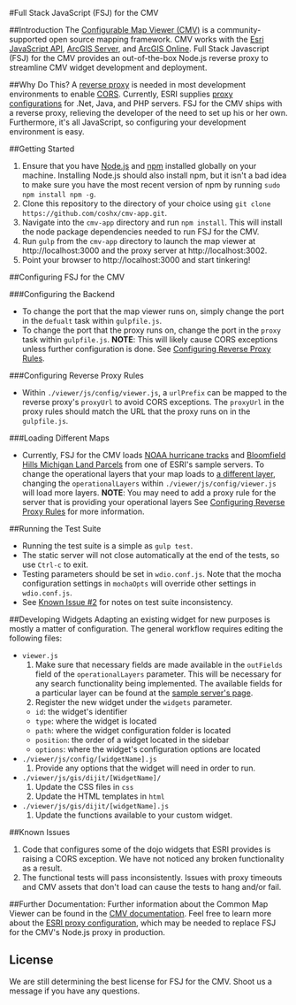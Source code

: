 #Full Stack JavaScript (FSJ) for the CMV

##Introduction
The [Configurable Map Viewer (CMV)](http://cmv.io/) is a community-supported open source mapping framework. CMV works with the [Esri JavaScript API](http://docs.cmv.io/en/latest/developers.arcgis.com/javascript/jsapi/), [ArcGIS Server](http://www.esri.com/software/arcgis/arcgisserver), and [ArcGIS Online](https://arcgis.com/). Full Stack Javascript (FSJ) for the CMV provides an out-of-the-box Node.js reverse proxy to streamline CMV widget development and deployment.

##Why Do This?
A [reverse proxy](https://developers.arcgis.com/javascript/jshelp/ags_proxy.html) is needed in most development environments to enable [CORS](https://developers.arcgis.com/javascript/jssamples/exp_cors_buffer.html). Currently, ESRI supplies [proxy configurations](https://github.com/Esri/resource-proxy) for .Net, Java, and PHP servers. FSJ for the CMV ships with a reverse proxy, relieving the developer of the need to set up his or her own. Furthermore, it's all JavaScript, so configuring your development environment is easy.

##Getting Started
1. Ensure that you have [Node.js](https://nodejs.org/en/download/) and [npm](https://www.npmjs.com/) installed globally on your machine. Installing Node.js should also install npm, but it isn't a bad idea to make sure you have the most recent version of npm by running `sudo npm install npm -g`.
2. Clone this repository to the directory of your choice using `git clone https://github.com/coshx/cmv-app.git`.
3. Navigate into the `cmv-app` directory and run `npm install`. This will install the node package dependencies needed to run FSJ for the CMV.
4. Run `gulp` from the `cmv-app` directory to launch the map viewer at http://localhost:3000 and the proxy server at http://localhost:3002.
5. Point your browser to http://localhost:3000 and start tinkering!

##Configuring FSJ for the CMV

###Configuring the Backend
* To change the port that the map viewer runs on, simply change the port in the `defualt` task within `gulpfile.js`.
* To change the port that the proxy runs on, change the port in the `proxy` task within `gulpfile.js`. **NOTE**: This will likely cause CORS exceptions unless further configuration is done. See [Configuring Reverse Proxy Rules](https://github.com/coshx/cmv-app#configuring-reverse-proxy-rules).

###Configuring Reverse Proxy Rules
* Within `./viewer/js/config/viewer.js`, a `urlPrefix` can be mapped to the reverse proxy's `proxyUrl` to avoid CORS exceptions. The `proxyUrl` in the proxy rules should match the URL that the proxy runs on in the `gulpfile.js`.

###Loading Different Maps
* Currently, FSJ for the CMV loads [NOAA hurricane tracks]('http://sampleserver3.arcgisonline.com/ArcGIS/rest/services/Hurricanes/NOAA_Tracks_1851_2007/MapServer/') and [Bloomfield Hills Michigan Land Parcels](http://sampleserver3.arcgisonline.com/ArcGIS/rest/services/BloomfieldHillsMichigan/Parcels/MapServer/) from one of ESRI's sample servers. To change the operational layers that your map loads to [a different layer](http://sampleserver1.arcgisonline.com/ArcGIS/rest/services), changing the `operationalLayers` within `./viewer/js/config/viewer.js` will load more layers. **NOTE**: You may need to add a proxy rule for the server that is providing your operational layers See [Configuring Reverse Proxy Rules](https://github.com/coshx/cmv-app#configuring-reverse-proxy-rules) for more information.

##Running the Test Suite
* Running the test suite is a simple as `gulp test`.
* The static server will not close automatically at the end of the tests, so use `Ctrl-c` to exit.
* Testing parameters should be set in `wdio.conf.js`. Note that the mocha configuration settings in `mochaOpts` will override other settings in `wdio.conf.js`.
* See [Known Issue #2](https://github.com/coshx/cmv-app#known-issues) for notes on test suite inconsistency.

##Developing Widgets
Adapting an existing widget for new purposes is mostly a matter of configuration. The general workflow requires editing the following files:
* `viewer.js`
  1. Make sure that necessary fields are made available in the `outFields` field of the `operationalLayers` parameter. This will be necessary for any search functionality being implemented. The available fields for a particular layer can be found at the [sample server's page](http://sampleserver3.arcgisonline.com/ArcGIS/rest/services/Hurricanes/NOAA_Tracks_1851_2007/MapServer//0).
  2. Register the new widget under the `widgets` parameter.
    * `id`: the widget's identifier
    * `type`: where the widget is located
    * `path`: where the widget configuration folder is located
    * `position`: the order of a widget located in the sidebar
    * `options`: where the widget's configuration options are located
* `./viewer/js/config/[widgetName].js`
  1. Provide any options that the widget will need in order to run.
* `./viewer/js/gis/dijit/[WidgetName]/`
  1. Update the CSS files in `css`
  2. Update the HTML templates in `html`
* `./viewer/js/gis/dijit/[widgetName].js`
  1. Update the functions available to your custom widget.

##Known Issues
1. Code that configures some of the dojo widgets that ESRI provides is raising a CORS exception. We have not noticed any broken functionality as a result.
2. The functional tests will pass inconsistently. Issues with proxy timeouts and CMV assets that don't load can cause the tests to hang and/or fail.

##Further Documentation:
Further information about the Common Map Viewer can be found in the [CMV documentation](http://docs.cmv.io/). Feel free to learn more about the [ESRI proxy configuration](https://github.com/Esri/resource-proxy), which may be needed to replace FSJ for the CMV's Node.js proxy in production.

## License
We are still determining the best license for FSJ for the CMV. Shoot us a message if you have any questions.
